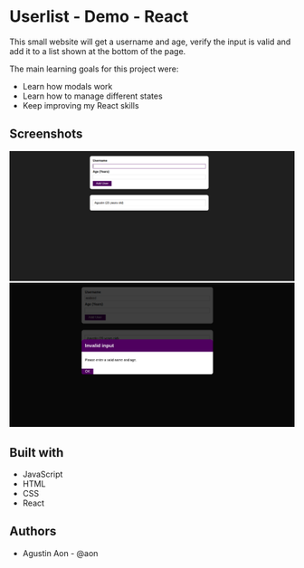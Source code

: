 # Userlist - Demo - React
This small website will get a username and age, verify the input is valid and add it to a list shown at the bottom of the page.

The main learning goals for this project were:
- Learn how modals work
- Learn how to manage different states
- Keep improving my React skills

## Screenshots
![Home page](images/home.png "Home page")
![Modal page](images/modal.png "Modal page")

## Built with
- JavaScript
- HTML
- CSS
- React

## Authors
- Agustin Aon - @aon